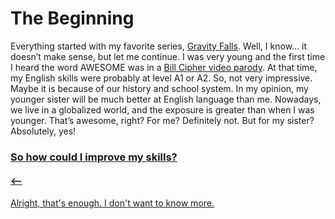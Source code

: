 # The Beginning

Everything started with my favorite series, [Gravity Falls](https://tvtropes.org/pmwiki/pmwiki.php/WesternAnimation/GravityFalls). Well, I know… it doesn’t make sense, but let me continue. I was very young and the first time I heard the word AWESOME was in a [Bill Cipher video parody](https://www.youtube.com/watch?v=iErPRULgIpg). At that time, my English skills were probably at level A1 or A2. So, not very impressive. Maybe it is because of our history and school system. In my opinion, my younger sister will be much better at English language than me. Nowadays, we live in a globalized world, and the exposure is greater than when I was younger. That’s awesome, right? For me? Definitely not. But for my sister? Absolutely, yes! 

### [So how could I improve my skills?](https://github.com/BenjaminHaverla/Why.git)

#### [<–]()
[Alright, that's enough. I don't want to know more.](https://github.com/BenjaminHaverla/English-essay-workflow.git)
